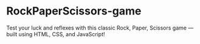 # RockPaperScissors-game
Test your luck and reflexes with this classic Rock, Paper, Scissors game — built using HTML, CSS, and JavaScript!

